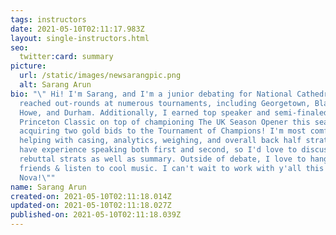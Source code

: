 ```yaml
---
tags: instructors
date: 2021-05-10T02:11:17.983Z
layout: single-instructors.html
seo:
  twitter:card: summary
picture:
  url: /static/images/newsarangpic.png
  alt: Sarang Arun
bio: "\" Hi! I'm Sarang, and I'm a junior debating for National Cathedral. I've
  reached out-rounds at numerous tournaments, including Georgetown, Blake, Jack
  Howe, and Durham. Additionally, I earned top speaker and semi-finaled the
  Princeton Classic on top of championing The UK Season Opener this season,
  acquiring two gold bids to the Tournament of Champions! I'm most comfortable
  helping with casing, analytics, weighing, and overall back half strategies. I
  have experience speaking both first and second, so I'd love to discuss
  rebuttal strats as well as summary. Outside of debate, I love to hang with
  friends & listen to cool music. I can't wait to work with y'all this summer at
  Nova!\""
name: Sarang Arun
created-on: 2021-05-10T02:11:18.014Z
updated-on: 2021-05-10T02:11:18.027Z
published-on: 2021-05-10T02:11:18.039Z
---
```

